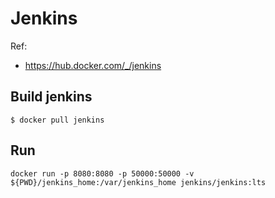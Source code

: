 # Jenkins
Ref:
- https://hub.docker.com/_/jenkins

## Build jenkins
```shell
$ docker pull jenkins
```
## Run 
```shell
docker run -p 8080:8080 -p 50000:50000 -v ${PWD}/jenkins_home:/var/jenkins_home jenkins/jenkins:lts
```
